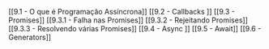 [[9.1 - O que é Programação Assíncrona]]
[[9.2 - Callbacks ]]
[[9.3 - Promises]]
[[9.3.1 - Falha nas Promises]]
[[9.3.2 - Rejeitando Promises]]
[[9.3.3 - Resolvendo várias Promises]]
[[9.4 - Async ]]
[[9.5 - Await]]
[[9.6 - Generators]]